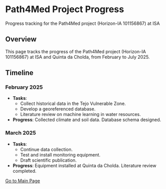# Path4Med Project Progress
Progress tracking for the Path4Med project (Horizon-IA 101156867) at ISA 

## Overview
This page tracks the progress of the Path4Med project (Horizon-IA 101156867) at ISA and Quinta da Cholda, from February to July 2025.

## Timeline

### February 2025
- **Tasks**:
  - Collect historical data in the Tejo Vulnerable Zone.
  - Develop a georeferenced database.
  - Literature review on machine learning in water resources.
- **Progress**: Collected climate and soil data. Database schema designed.

### March 2025
- **Tasks**:
  - Continue data collection.
  - Test and install monitoring equipment.
  - Draft scientific publication.
- **Progress**: Equipment installed at Quinta da Cholda. Literature review completed.

[Go to Main Page](https://diogopinto1.github.io/path4med) 
